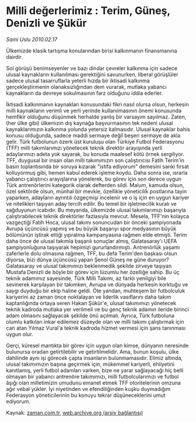 # Milli değerlerimiz : Terim, Güneş, Denizli ve Şükür

*Sami Uslu 2010.02.17*

<tr><td class="metin" colspan="2" style="padding-top: 20px; padding-left: 5px; ">Ülkemizde klasik tartışma konularından birisi kalkınmanın finansmanına dairdir.</td></tr><tr><td class="metin" colspan="2" style="padding-top: 20px; padding-left: 5px; "><p>Sol görüşü benimseyenler ve bazı dindar çevreler kalkınma için sadece ulusal kaynakların kullanılması gerektiğini savunurken, liberal görüşlüler sadece ulusal tasarruflarla yeterli hızda bir iktisadi kalkınma gerçekleştirmenin olanaksızlığından dem vurarak, mutlaka yabancı kaynakların da devreye sokulmasının farz olduğunu iddia ederler.
<p>İktisadi kalkınmanın kaynakları konusundaki fikri nasıl olursa olsun, herkesin milli kaynakların verimli ve yerli yerinde kullanılmasının önemi konusunda hemfikir olduğunu düşünmek herhalde yanlış bir varsayım sayılmaz. Zaten, (her ülke gibi) ülkemizin dış kaynağa başvurmasının tek nedeni ulusal kaynaklarımızın kalkınma yolunda yetersiz kalmasıdır. Ulusal kaynaklar bahis konusu olduğunda, sadece maddi sermaye değil beşeri sermaye de akla gelir. Türk futbolunun özerk üst kuruluşu olan Türkiye Futbol Federasyonu (TFF) milli takımlarımızı yönetecek teknik direktör arayışında yerli adaylarımızı adeta yok sayarak, bu konuda maalesef kötü örnek sergiliyor. TFF, duygusal bir insan olan milli takımımızın son çalıştırıcısı Fatih Terim'in basın toplantısında bir soruya kızarak "istifa ediyorum" demesini sanki fırsat kolluyormuş gibi, hemen kabul ederek işleme koydu. Daha sonra ise, ısrarla yabancı çalıştırıcı arayışlarına yönelerek, bu görev için son derece uygun Türk antrenörlerini kategorik olarak defterden sildi. Malum, kamuda olsun, özel sektörde olsun, münhal bir mevkie, özellikle yöneticilik postlarına tayin yaparken, adayların ayrıntılı özgeçmişi incelenir ve o iş için en uygun kariyer ve nitelikleri taşıyan aday tercih edilir. Bu temel bir işletmecilik kuralı ve sağduyunun icabıdır. Bu meyanda, ülkemizde ulusal takımlarımızı başarıyla çalıştırabilecek teknik direktörler fazlasıyla mevcut. Mesela, TFF'nin kolayca vazgeçtiği Fatih Hoca, ulusal takımı sonuncudan bir önceki şampiyonada Avrupa üçüncüsü yapmış ve bu büyük başarıyı spor medyasının büyük bölümünün iştirak ettiği yıpratma kampanyasına rağmen elde etmişti. Terim daha önce de ulusal takımla başarılı sonuçlar almış, Galatasaray'ı UEFA şampiyonluğuna taşıyarak hepimizi gururlandırmıştı. Antrenörlük yaşamı zaferlerle dolu olmasına rağmen, TFF, bu defa Terim'den başkası olsun diyorsa, bizi dünya üçüncüsü yapan Şenol Güneş ne güne duruyor? Galatasaray ve ulusal takımımızı beklenmedik şekilde zirveye taşıyan Mustafa Denizli de böyle bir görev için lüzumlu her özelliğe sahip. Bu üç teknik adamımız sayesinde, Türk Milli Takımı, az farklı yenilgiyi bile sevinerek karşılayan bir takımken, Avrupa ve dünyada herkesin korktuğu ve saygı duyduğu bir ekip haline geldi. Öte yandan, muhteşem bir futbolculuk kariyerini az zaman önce noktalayan ve liderlik vasıflarını daha takım kaptanlığında ortaya seren Hakan Şükür'e, ulusal takımımızı yönetecek teknik kadroda mutlaka yer verilmeli ve bu genç teknik adamın ileride birinci adam olmasını sağlayacak şekilde önü açılmalı. Ayrıca, Türk futboluna olumlu katkıları inkar edilemez düzeyde olan ve milli takımı çalıştırmak için can atan Yılmaz Vural'a teknik kadroda hizmet vermesi için şans tanınması uygun olur. 
<p>Gerçi, küresel mantıkta bir görev için uygun olan kimse, dünyanın neresinde bulunursa oradan getirtilebilir ve getirtilmelidir. Ama, bunun koşulu, ülke dahilinde aynı işi görecek çapta insanların bulunmamasıdır. Elimiz altında, ulusal takımımızın başına geçirmek için, mükemmel kariyerli, ehliyetini kanıtlamış, yerli futbol adamları varken, bize ne yarar sağlayacağı hiç belli olmayan bir yabancı antrenöre takımımızı, milli futbolcularımızı ve futbol âşığı olan milletimizin umudunu emanet etmek TFF otoritelerinin omzuna ağır vebal yükler. İyi niyetinden ve efendiliğinden kuşku duymadığım Federasyon yöneticilerinin bu konuyu tekrar düşüneceklerini umut ediyorum.<br/></p></p></p></td></tr>

Kaynak: [zaman.com.tr](http://zaman.com.tr/yazar.do?yazino=952368), [web.archive.org (arşiv bağlantısı)](http://web.archive.org/web/20100226010109/http://www.zaman.com.tr:80/yazar.do?yazino=952368)
